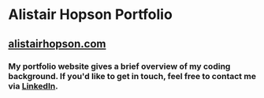 # Alistair Hopson Portfolio

## [alistairhopson.com](https://www.alistairhopson.com/)

### My portfolio website gives a brief overview of my coding background. If you'd like to get in touch, feel free to contact me via [LinkedIn](https://www.linkedin.com/in/alistair-hopson/).
